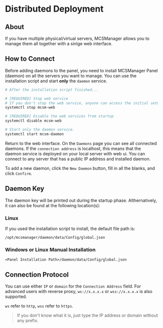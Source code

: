 # Distributed Deployment

## About

If you have multiple physical/virtual servers, MCSManager allows you to manage them all together with a sinlge web interface.

## How to Connect

Before adding daemons to the panel, you need to install MCSManager Panel (daemon) on all the servers you want to manage. You can use the installation script and start **only** the `daemon` service.

```bash
# After the installation script finished...

# [REQUIRED] Stop web service
# If you don't stop the web service, anyone can access the initial setup page and take over your server.
systemctl stop mcsm-web

# [REQUIRED] Disable the web services from startup
systemctl disable mcsm-web

# Start only the daemon service.
systemctl start mcsm-daemon
```

Return to the web interface. On the `Daemons` page you can see all connected daemons. If the `connection address` is localhost, this means that the daemon service is deployed on your local server with web ui. You can connect to any server that has a public IP address and installed daemon.

To add a new daemon, click the `New Daemon` button, fill in all the blanks, and click `Confirm`.

## Daemon Key

The daemon key will be printed out during the startup phase. Althernatively, it can also be found at the following location(s):

### Linux

If you used the installation script to install, the default file path is:

`/opt/mcsmanager/daemon/data/Config/global.json`

### Windows or Linux Manual Installation

`<Panel Installation Path>/daemon/data/Config/global.json`

## Connection Protocol

You can use either `IP` or `domain` for the `Connection Address` field. For advanced users with reverse proxy, `ws://x.x.x.x` or `wss://x.x.x.x` is also supported. 

`ws` refer to `http`, `wss` refer to `https`.

> If you don't know what it is, just type the IP address or domain without any prefix.

